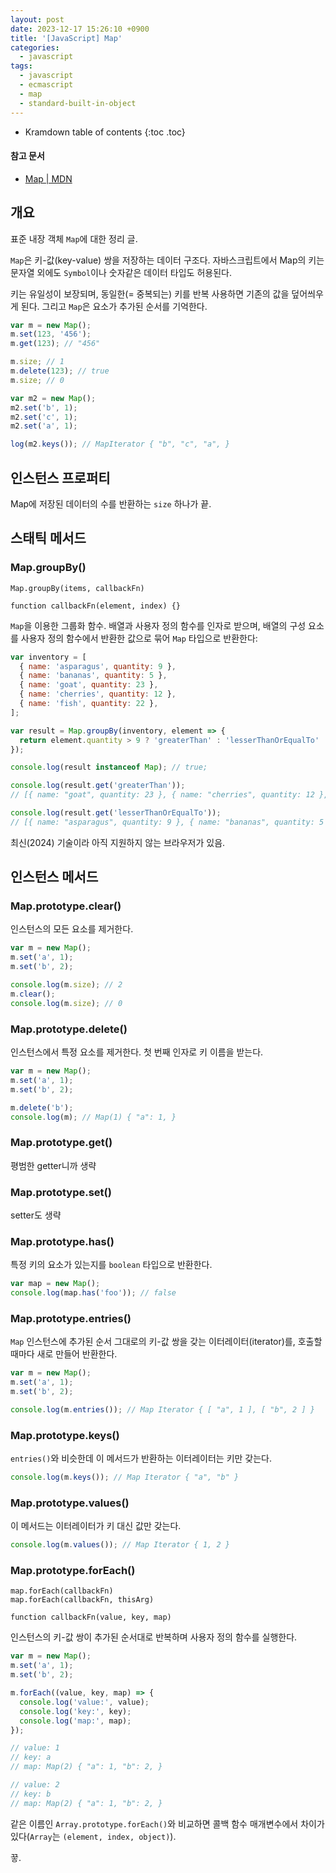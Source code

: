 ```yaml
---
layout: post
date: 2023-12-17 15:26:10 +0900
title: '[JavaScript] Map'
categories:
  - javascript
tags:
  - javascript
  - ecmascript
  - map
  - standard-built-in-object
---
```


* Kramdown table of contents
{:toc .toc}

#### 참고 문서

- [Map \| MDN](https://developer.mozilla.org/en-US/docs/Web/JavaScript/Reference/Global_Objects/Map)


## 개요

표준 내장 객체 `Map`에 대한 정리 글.

`Map`은 키-값(key-value) 쌍을 저장하는 데이터 구조다. 자바스크립트에서 Map의 키는 문자열 외에도 `Symbol`이나 숫자같은 데이터 타입도 허용된다. 

키는 유일성이 보장되며, 동일한(= 중복되는) 키를 반복 사용하면 기존의 값을 덮어씌우게 된다. 그리고 `Map`은 요소가 추가된 순서를 기억한다.

```js
var m = new Map();
m.set(123, '456');
m.get(123); // "456"

m.size; // 1
m.delete(123); // true
m.size; // 0

var m2 = new Map();
m2.set('b', 1);
m2.set('c', 1);
m2.set('a', 1);

log(m2.keys()); // MapIterator { "b", "c", "a", }
```

## 인스턴스 프로퍼티

Map에 저장된 데이터의 수를 반환하는 `size` 하나가 끝.


## 스태틱 메서드

### Map.groupBy()

```
Map.groupBy(items, callbackFn)

function callbackFn(element, index) {}
```

`Map`을 이용한 그룹화 함수. 배열과 사용자 정의 함수를 인자로 받으며, 배열의 구성 요소를 사용자 정의 함수에서 반환한 값으로 묶어 `Map` 타입으로 반환한다:

```js
var inventory = [
  { name: 'asparagus', quantity: 9 },
  { name: 'bananas', quantity: 5 },
  { name: 'goat', quantity: 23 },
  { name: 'cherries', quantity: 12 },
  { name: 'fish', quantity: 22 },
];

var result = Map.groupBy(inventory, element => {
  return element.quantity > 9 ? 'greaterThan' : 'lesserThanOrEqualTo'
});

console.log(result instanceof Map); // true;

console.log(result.get('greaterThan'));
// [{ name: "goat", quantity: 23 }, { name: "cherries", quantity: 12 }, { name: "fish", quantity: 22 }]

console.log(result.get('lesserThanOrEqualTo'));
// [{ name: "asparagus", quantity: 9 }, { name: "bananas", quantity: 5 }]
```

최신(2024) 기술이라 아직 지원하지 않는 브라우저가 있음.


## 인스턴스 메서드

### Map.prototype.clear()

인스턴스의 모든 요소를 제거한다.

```js
var m = new Map();
m.set('a', 1);
m.set('b', 2);

console.log(m.size); // 2
m.clear();
console.log(m.size); // 0
```

### Map.prototype.delete()

인스턴스에서 특정 요소를 제거한다. 첫 번째 인자로 키 이름을 받는다.

```js
var m = new Map();
m.set('a', 1);
m.set('b', 2);

m.delete('b');
console.log(m); // Map(1) { "a": 1, }
```

### Map.prototype.get()

평범한 getter니까 생략

### Map.prototype.set()

setter도 생략

### Map.prototype.has()

특정 키의 요소가 있는지를 `boolean` 타입으로 반환한다.

```js
var map = new Map();
console.log(map.has('foo')); // false
```

### Map.prototype.entries()

`Map` 인스턴스에 추가된 순서 그대로의 키-값 쌍을 갖는 이터레이터(iterator)를, 호출할 때마다 새로 만들어 반환한다.

```js
var m = new Map();
m.set('a', 1);
m.set('b', 2);

console.log(m.entries()); // Map Iterator { [ "a", 1 ], [ "b", 2 ] }
```

### Map.prototype.keys()

`entries()`와 비슷한데 이 메서드가 반환하는 이터레이터는 키만 갖는다.

```js
console.log(m.keys()); // Map Iterator { "a", "b" }
```

### Map.prototype.values()

이 메서드는 이터레이터가 키 대신 값만 갖는다.

```js
console.log(m.values()); // Map Iterator { 1, 2 }
```

### Map.prototype.forEach()

```
map.forEach(callbackFn)
map.forEach(callbackFn, thisArg)

function callbackFn(value, key, map)
```

인스턴스의 키-값 쌍이 추가된 순서대로 반복하며 사용자 정의 함수를 실행한다. 

```js
var m = new Map();
m.set('a', 1);
m.set('b', 2);

m.forEach((value, key, map) => {
  console.log('value:', value);
  console.log('key:', key);
  console.log('map:', map);
});

// value: 1
// key: a
// map: Map(2) { "a": 1, "b": 2, }

// value: 2
// key: b
// map: Map(2) { "a": 1, "b": 2, }
```

같은 이름인 `Array.prototype.forEach()`와 비교하면 콜백 함수 매개변수에서 차이가 있다(`Array`는 `(element, index, object)`).


끟.
